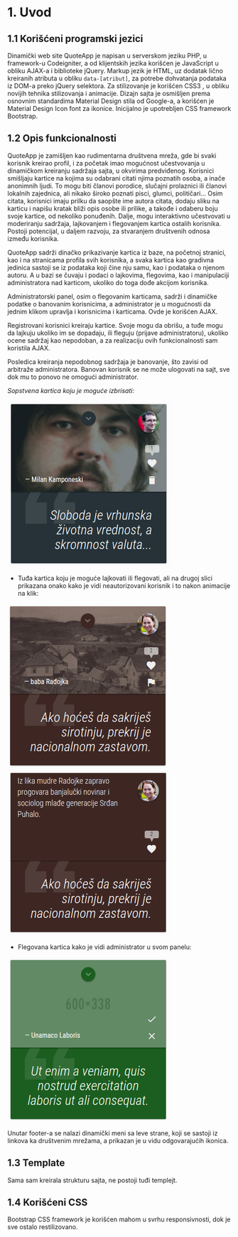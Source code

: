 # 1. Uvod
## 1.1 Korišćeni programski jezici
Dinamički web site QuoteApp je napisan u serverskom jeziku PHP, u framework-u Codeigniter, a od klijentskih jezika korišćen je JavaScript u obliku AJAX-a i biblioteke jQuery. Markup jezik je HTML, uz dodatak lično kreiranih atributa u obliku ```data-[atribut]```, za potrebe dohvatanja podataka iz DOM-a preko jQuery selektora. Za stilizovanje je korišćen CSS3 , u obliku novijih tehnika stilizovanja i animacije. Dizajn sajta je osmišljen prema osnovnim standardima Material Design stila od Google-a, a korišćen je Material Design Icon font za ikonice. Inicijalno je upotrebljen CSS framework Bootstrap.
## 1.2 Opis funkcionalnosti
QuoteApp je zamišljen kao rudimentarna društvena mreža, gde bi svaki korisnik kreirao profil, i za početak imao mogućnost učestvovanja u dinamičkom kreiranju sadržaja sajta, u okvirima predviđenog. Korisnici smišljaju kartice na kojima su odabrani citati njima poznatih osoba, a inače anonimnih ljudi. To mogu biti članovi porodice, slučajni prolaznici ili članovi lokalnih zajednica, ali nikako široko poznati pisci, glumci, političari... Osim citata, korisnici imaju prilku da saopšte ime autora citata, dodaju sliku na karticu i napišu kratak bliži opis osobe ili prilike, a takođe i odaberu boju svoje kartice, od nekoliko ponuđenih. Dalje, mogu interaktivno učestvovati u moderiranju sadržaja, lajkovanjem i flegovanjem kartica ostalih korisnika. Postoji potencijal, u daljem razvoju, za stvaranjem društvenih odnosa između korisnika.

QuoteApp sadrži dinačko prikazivanje kartica iz baze, na početnoj stranici, kao i na stranicama profila svih korisnika, a svaka kartica kao gradivna jedinica sastoji se iz podataka koji čine nju samu, kao i podataka o njenom autoru. A u bazi se čuvaju i podaci o lajkovima, flegovima, kao i manipulaciji administratora nad karticom, ukoliko do toga dođe akcijom korisnika.

Administratorski panel, osim o flegovanim karticama, sadrži i dinamičke podatke o banovanim korisnicima, a administrator je u mogućnosti da jednim klikom upravlja i korisnicima i karticama. Ovde je korišćen AJAX.

Registrovani korisnici kreiraju kartice. Svoje mogu da obrišu, a tuđe mogu da lajkuju ukoliko im se dopadaju, ili fleguju (prijave administratoru), ukoliko ocene sadržaj kao nepodoban, a za realizaciju ovih funkcionalnosti sam koristila AJAX.

Posledica kreiranja nepodobnog sadržaja je banovanje, što zavisi od arbitraže administratora. Banovan korisnik se ne može ulogovati na sajt, sve dok mu to ponovo ne omogući administrator.

*Sopstvena kartica koju je moguće izbrisati:*

![](doc-images/own-card.png)

* Tuđa kartica koju je moguće lajkovati ili flegovati, ali na drugoj slici prikazana onako kako je vidi neautorizovani korisnik i to nakon animacije na klik:

![](doc-images/other-card.png)![](doc-images/card-info.png)

* Flegovana kartica kako je vidi administrator u svom panelu:

![](doc-images/dashboart-card.png)

Unutar footer-a se nalazi dinamički meni sa leve strane, koji se sastoji iz linkova ka društvenim mrežama, a prikazan je u vidu odgovarajućih ikonica.
## 1.3 Template
Sama sam kreirala strukturu sajta, ne postoji tuđi templejt.
## 1.4 Korišćeni CSS
Bootstrap CSS framework je korišćen mahom u svrhu responsivnosti, dok je sve ostalo restilizovano.
